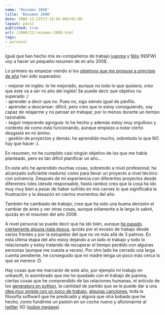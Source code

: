```yaml
---
name: 'Resumen 2008'
title: 'Resumen 2008'
date: 2008-12-23T23:10:00.002+01:00
layout: post2
published: true
url: /2008/12/resumen-2008.html
tags: 
- personal
---
```


Igual que han hecho mis ex-compañeros de trabajo [juanma](http://koalaensalamanca.blogspot.com/2008/12/balance-laboral-del-2008.html) y [félix](http://managementfromscratch.wordpress.com/2008/12/22/balance/) (NSFW) voy a hacer un pequeño resumen de mi año 2008.  
  
Lo primero es empezar viendo si los [objetivos que me propuse a principio de año](http://blep.blogspot.com/2008/01/que-pido-al-2008.html) han sido superados:  
  
\- mejorar mi inglés: lo he mejorado, aunque no todo lo que quisiera, creo que este va a ser mi año del inglés! Se puede decir que objetivo no superado :/  
\- aprender a decir que no. Pues no, sigo siendo igual de pánfilo.  
\- aprender a descansar: difícil, pero creo que lo estoy consiguiendo, soy capaz de relajarme y no pensar en trabajar, por lo menos durante un tiempo razonable.  
\- seguir mejorando agroguía: lo he hecho y además estoy muy orgulloso y contento de como está funcionando, aunque empiezo a notar cierto desgaste en mi ánimo.  
\- gestión de proyectos y demás: he aprendido mucho, sobretodo lo que NO hay que hacer :).  
  
En resumen, no he cumplido casi ningún objetivo de los que me había planteado, pero es tán difícil planificar un año...  
  
En este año he aprendido muchas cosas, sobretodo a nivel profesional; he alcanzado suficiente madurez como para llevar un proyecto a nivel técnico con solvencia. Después de mi experiencia con diferentes proyectos desde diferentes roles (desde responsable, hasta rambo) creo que la cosa ha ido muy muy bien a pesar de haber sufrido en mis carnes lo que significaba la frustración y la desazón en ciertos momentos del año.  
  
También he cambiado de trabajo, creo que ha sido una buena decisión el cambiar de aires y ver otras cosas, aunque sólamente a la larga lo sabré, quizás en el resumen del año 2009.  
  
A nivel personal se puede decir que ha ido bien, aunque [he pasado ciertamente alguna mala época](http://blep.blogspot.com/2008/05/cube-modeling-challenge.html), quizás por el exceso de trabajo desde varios frentes y por la estupidez del que no ve más allá de 3 palmos. En esta última etapa del año estoy dejando a un lado el trabajo y todo lo relacionado y estoy tratando de recuperar el tiempo perdido con algunas personas (aunque me cuesta a veces). Por otro lado he cerrado una larga cuenta pendiente, he conseguido que mi madre tenga un poco más cerca lo que se merece :D.  
  
Hay cosas que me marcarán de este año, por ejemplo mi trabajo en unkasoft, lo asombrado que me he quedado con el trabajo de juanma, ciertas cosas que he comprendido de las relaciones humanas, el artículo de los [generators en python](http://blep.blogspot.com/2008/04/python-generators-y-pipes.html), la cantidad de partido que se le puede dar a una [idea muy simple con un poco de trabajo](http://blep.blogspot.com/2008/05/kml-y-la-privacidad.html), [algunas canciones](http://blep.blogspot.com/2008/06/el-trabajo-en-equipo.html), toda la filosofía softwaril que he predicado y alguna que otra bobada que he hecho, como fundirme un pastón en un coche nuevo y aficionarme al [twitter](http://twitter.com/javisantana) XD ([pobre megane](http://blep.blogspot.com/2007/02/las-fotos.html)).